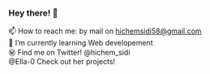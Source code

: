 ### Hey there! 👋
📫 How to reach me: by mail on hichemsidi58@gmail.com\
🌱 I’m currently learning Web developement\
㊙️ Find me on Twitter! @hichem_sidi\
@Ella-0 Check out her projects!
<!--
**Hichen220/Hichen220** is a ✨ _special_ ✨ repository because its `README.md` (this file) appears on your GitHub profile.

Here are some ideas to get you started:

- 🔭 I’m currently working on ...
- 🌱 I’m currently learning ...
- 👯 I’m looking to collaborate on ...
- 🤔 I’m looking for help with ...
- 💬 Ask me about ...
- 😄 Pronouns: ...
- ⚡ Fun fact: ...
-->
